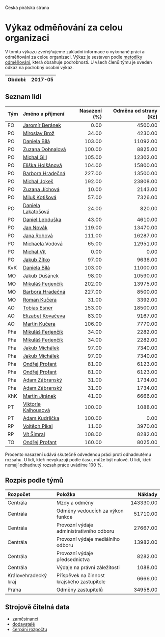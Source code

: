 Česká pirátská strana

Výkaz odměňování za celou organizaci
===========================

V tomtu výkazu zveřejňujeme základní informace o vykonané práci a odměňování
za celou organizaci. Výkaz je sestaven podle [metodiky odměňování][metodika],
která obsahuje podrobnosti. U všech členů týmu je uveden odkaz na podrobný osobní výkaz.

Období:                  | 2017-05
-----------------------  | --------------------


Seznam lidí
--------------

| Tým   | Jméno a příjmení                                                  |   Nasazení (%) |   Odměna od strany (Kč) |
|:------|:------------------------------------------------------------------|---------------:|------------------------:|
| FO    | [Jaromír Beránek](../../tymy/FO/2017/05/jaromir-beranek/)         |           0.00 |                 4500.00 |
| PO    | [Miroslav Brož](../../tymy/PO/2017/05/miroslav-broz/)             |          34.00 |                 4230.00 |
| PO    | [Daniela Bílá](../../tymy/PO/2017/05/daniela-bila/)               |         103.00 |                11092.00 |
| PO    | [Zuzana Dohnalová](../../tymy/PO/2017/05/zuzana-dohnalova/)       |         100.00 |                 8825.00 |
| PO    | [Michal Gill](../../tymy/PO/2017/05/michal-gill/)                 |         105.00 |                12302.00 |
| PO    | [Eliška Holšánová](../../tymy/PO/2017/05/eliska-holsanova/)       |         104.00 |                15800.00 |
| PO    | [Barbora Hradečná](../../tymy/PO/2017/05/barbora-hradecna/)       |         227.00 |                13500.00 |
| PO    | [Michal Jokeš](../../tymy/PO/2017/05/michal-jokes/)               |         192.00 |                23808.00 |
| PO    | [Zuzana Jíchová](../../tymy/PO/2017/05/zuzana-jichova/)           |          10.00 |                 2143.00 |
| PO    | [Miluš Kotišová](../../tymy/PO/2017/05/milus-kotisova/)           |          57.00 |                 7326.00 |
| PO    | [Daniela Lakatošová](../../tymy/PO/2017/05/daniela-lakatosova/)   |          24.00 |                  820.00 |
| PO    | [Daniel Lebduška](../../tymy/PO/2017/05/daniel-lebduska/)         |          43.00 |                 4610.00 |
| PO    | [Jan Novák](../../tymy/PO/2017/05/jan-novak/)                     |         119.00 |                13470.00 |
| PO    | [Jana Rohová](../../tymy/PO/2017/05/jana-rohova/)                 |         111.00 |                16287.00 |
| PO    | [Michaela Vodová](../../tymy/PO/2017/05/michaela-vodova/)         |          65.00 |                12951.00 |
| PO    | [Michal Vít](../../tymy/PO/2017/05/michal-vit/)                   |           0.00 |                    0.00 |
| PO    | [Jakub Zítko](../../tymy/PO/2017/05/jakub-zitko/)                 |          97.00 |                 9636.00 |
| KvK   | [Daniela Bílá](../../tymy/KvK/2017/05/daniela-bila/)              |         103.00 |                11000.00 |
| MO    | [Jakub Dušánek](../../tymy/MO/2017/05/jakub-dusanek/)             |          98.00 |                10590.00 |
| MO    | [Mikuláš Ferjenčík](../../tymy/MO/2017/05/mikulas-ferjencik/)     |         202.00 |                13975.00 |
| MO    | [Barbora Hradečná](../../tymy/MO/2017/05/barbora-hradecna/)       |         227.00 |                 8500.00 |
| MO    | [Roman Kučera](../../tymy/MO/2017/05/roman-kucera/)               |          31.00 |                 3392.00 |
| AO    | [Tobias Esner](../../tymy/AO/2017/05/tobias-esner/)               |         153.00 |                18500.00 |
| AO    | [Elizabet Kovačeva](../../tymy/AO/2017/05/elizabet-kovaceva/)     |          83.00 |                 9167.00 |
| AO    | [Martin Kučera](../../tymy/AO/2017/05/martin-kucera/)             |         106.00 |                 7770.00 |
| Pha   | [Mikuláš Ferjenčík](../../tymy/Pha/2017/05/mikulas-ferjencik/)    |          34.00 |                 2282.00 |
| Pha   | [Mikuláš Ferjenčík](../../tymy/Pha/2017/05/mikulas-ferjencik/)    |          34.00 |                 2282.00 |
| Pha   | [Jakub Michálek](../../tymy/Pha/2017/05/jakub-michalek/)          |          97.00 |                 7340.00 |
| Pha   | [Jakub Michálek](../../tymy/Pha/2017/05/jakub-michalek/)          |          97.00 |                 7340.00 |
| Pha   | [Ondřej Profant](../../tymy/Pha/2017/05/ondrej-profant/)          |          81.00 |                 6123.00 |
| Pha   | [Ondřej Profant](../../tymy/Pha/2017/05/ondrej-profant/)          |          81.00 |                 6123.00 |
| Pha   | [Adam Zábranský](../../tymy/Pha/2017/05/adam-zabransky/)          |          31.00 |                 1734.00 |
| Pha   | [Adam Zábranský](../../tymy/Pha/2017/05/adam-zabransky/)          |          31.00 |                 1734.00 |
| KhK   | [Martin Jiránek](../../tymy/KhK/2017/05/martin-jiranek/)          |          41.00 |                 6666.00 |
| PT    | [Viktorie Kalhousová](../../tymy/PT/2017/05/viktorie-kalhousova/) |         100.00 |                 1088.00 |
| PT    | [Adam Kudrlička](../../tymy/PT/2017/05/adam-kudrlicka/)           |         100.00 |                    0.00 |
| RP    | [Vojtěch Pikal](../../tymy/RP/2017/05/vojtech-pikal/)             |          11.00 |                 3970.00 |
| RP    | [Vít Šimral](../../tymy/RP/2017/05/vit-simral/)                   |         108.00 |                 8282.00 |
| TO    | [Ondřej Profant](../../tymy/TO/2017/05/ondrej-profant/)           |         160.00 |                 8025.00 |

Procento nasazení udává skutečně odvedenou práci proti odhadnutému rozsahu. 
U lidí, kteří nevykazují podle času, může být nulové. U lidí, kteří nemají odhadnutý rozsah
práce uvádíme 100 %.

Rozpis podle týmů
-----------------

| Rozpočet             | Položka                                    |   Náklady |
|:---------------------|:-------------------------------------------|----------:|
| Centrála             | Mzdy a odměny                              | 143330.00 |
| Centrála             | Odměny vedoucích za výkon funkce           |  51710.00 |
| Centrála             | Provozní výdaje administrativního odboru   |  27667.00 |
| Centrála             | Provozní výdaje mediálního odboru          |  13982.00 |
| Centrála             | Provozní výdaje předsednictva              |   8282.00 |
| Centrála             | Výdaje na právní záležitosti               |   1088.00 |
| Královehradecký kraj | Příspěvek na činnost krajského zastupitele |   6666.00 |
| Praha                | Odměny zastupitelů                         |  34958.00 |

Strojově čitelná data
-------------------

* [zaměstnanci](zamestnanci.tsv)
* [dodavatelé](dodavatele.tsv)
* [čerpání rozpočtu](cerpani_rozpoctu.tsv)

[metodika]: https://redmine.pirati.cz/projects/po/wiki/Odmenovani
